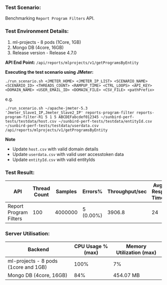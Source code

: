 ### Test Scenario:
Benchmarking `Report Program Filters` API.

### Test Environment Details:
1. ml-projects - 8 pods (1Core, 1GB) 
2. Mongo DB (4core, 16GB)
3. Release version - Release 4.7.0

**API End Point:** `/api/reports/mlprojects/v1/getProgramsByEntity`

**Executing the test scenario using JMeter:**

```./run_scenario.sh <JMETER_HOME> <JMETER_IP_LIST> <SCENARIO_NAME> <SCENARIO_ID> <THREADS_COUNT> <RAMPUP_TIME> <CTRL_LOOPS> <API_KEY> <DOMAIN_NAME> <USER_EMAIL_ID> <DOMAIN_FILE> <CSV_FILE> <pathPrefix> ```

e.g.

```./run_scenario.sh ~/apache-jmeter-5.3 'Jmeter_Slave1_IP,Jmeter_Slave2_IP' reports-program-filter reports-program-filter-R1 5 1 5 ABCDEFabcdef012345 ~/sunbird-perf-tests/testdata/host.csv ~/sunbird-perf-tests/testdata/entityId.csv ~/sunbird-perf-tests/testdata/userdata.csv /api/reports/mlprojects/v1/getProgramsByEntity ```

**Note**
- Update `host.csv` with valid domain details
- Update `userdata.csv` with valid user accesstoken data
- Update `entityId.csv` with valid entityIds


### Test Result:
| API           | Thread Count  | Samples  | Errors%   | Throughput/sec  |Avg Resp Time  |   95th pct  |  99th pct   |
| ------------- | ------------- | -------- | --------- | --------------- |---------------|-------------|-------------|
| Report Program Filters  | 100        |  4000000  | 5 (0.00%) | 3906.8      |     24    |  91    |	136|


### Server Utilisation:
| Backend          | CPU Usage %(max) | Memory Utilization (max) |
| ------------- | ------------- |------------- |
|ml-projects - 8 pods (1core and 1GB)|100%|7%|
|Mongo DB (4core, 16GB)| 84%| 454.07 MB |
